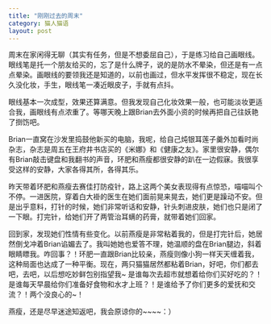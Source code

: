 ```yaml
---
title: "刚刚过去的周末"
category: 猫人猫语
layout: post
---
```

周末在家闲得无聊（其实有任务，但是不想委屈自己），于是练习给自己画眼线。眼线笔是托一个朋友给买的，忘了是什么牌子，说的是防水不晕染，但还是有一点点晕染。画眼线的要领我还是知道的，以前也画过，但水平发挥很不稳定，现在长久没化妆，手生，眼线笔一凑近眼皮子，手就有点抖。

眼线基本一次成型，效果还算满意。但我发现自己化妆效果一般，也可能淡妆更适合我，画眼线有点浓重了。等哪天晚上跟Brian去外面小资的时候再把自己往妖艳了捯饬吧。

Brian一直窝在沙发里捣鼓他新买的电脑，我呢，给自己炖银耳莲子羹外加看时尚杂志，杂志是周五在王府井书店买的《米娜》和《健康之友》。家里很安静，偶尔有Brian敲击键盘和我翻书的声音，环肥和燕瘦都很安静的趴在一边假寐。我很享受这样的安静，大家各得其所，各得其乐。

昨天带着环肥和燕瘦去赛佳打防疫针，路上这两个美女表现得有点惊恐，喵喵叫个不停。一进医院，穿着白大褂的医生在她们面前晃来晃去，她们更是躁动不安。但是出乎意料，打针的时候，她们非常听话和安静，针头刺进皮肤，她们也只是闭了一下眼。打完针，给她们开了两管治耳螨的药膏，就带着她们回家。

回到家，发现她们性情有些变化。以前燕瘦是非常粘着我的，但是打完针后，她居然倒戈冲着Brian谄媚去了。我叫她她也爱答不理，她温顺的盘在Brian腿边，斜着眼睛瞟我。咋回事？！环肥一直跟Brian比较亲，燕瘦则像小狗一样天天缠着我，这种局面也达成了一种平衡。现在，两只猫猫居然都粘着Brian，好吧，你们都去吧，去吧，以后想吃妙鲜包别指望我~ 是谁每次去超市就想着给你们买好吃的？！是谁每天早晨给你们准备好食物和水才上班？！是谁给予了你们更多的爱抚和交流？！两个没良心的~！

燕瘦，还是尽早迷途知返吧，我会原谅你的~~~~：）


